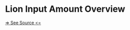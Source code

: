 # Lion Input Amount Overview

[=> See Source <=](../../../docs/components/inputs/input-amount-amount/overview.md)
